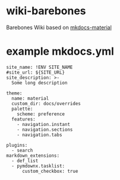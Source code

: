 # wiki-barebones
Barebones Wiki based on [mkdocs-material](https://squidfunk.github.io/mkdocs-material/)

# example mkdocs.yml
```
site_name: !ENV SITE_NAME
#site_url: ${SITE_URL}
site_description: >-
  Some long description

theme:
  name: material
  custom_dir: docs/overrides
  palette:
    scheme: preference
  features:
    - navigation.instant
    - navigation.sections
    - navigation.tabs

plugins:
  - search
markdown_extensions:
  - def_list
  - pymdownx.tasklist:
      custom_checkbox: true
```
